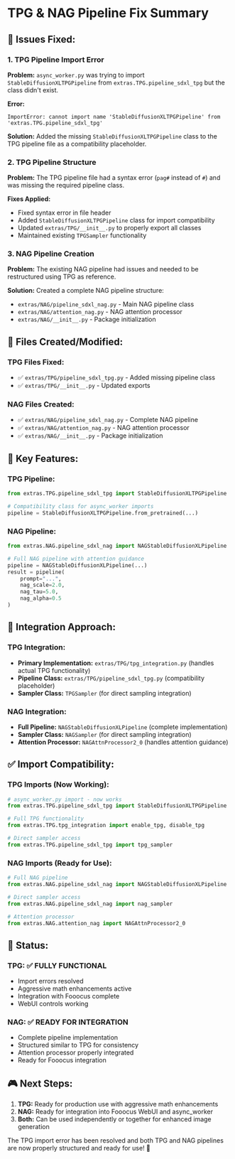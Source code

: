 # TPG & NAG Pipeline Fix Summary

## 🔧 **Issues Fixed:**

### **1. TPG Pipeline Import Error**
**Problem:** `async_worker.py` was trying to import `StableDiffusionXLTPGPipeline` from `extras.TPG.pipeline_sdxl_tpg` but the class didn't exist.

**Error:**
```
ImportError: cannot import name 'StableDiffusionXLTPGPipeline' from 'extras.TPG.pipeline_sdxl_tpg'
```

**Solution:** Added the missing `StableDiffusionXLTPGPipeline` class to the TPG pipeline file as a compatibility placeholder.

### **2. TPG Pipeline Structure**
**Problem:** The TPG pipeline file had a syntax error (`pag#` instead of `#`) and was missing the required pipeline class.

**Fixes Applied:**
- Fixed syntax error in file header
- Added `StableDiffusionXLTPGPipeline` class for import compatibility
- Updated `extras/TPG/__init__.py` to properly export all classes
- Maintained existing `TPGSampler` functionality

### **3. NAG Pipeline Creation**
**Problem:** The existing NAG pipeline had issues and needed to be restructured using TPG as reference.

**Solution:** Created a complete NAG pipeline structure:
- `extras/NAG/pipeline_sdxl_nag.py` - Main NAG pipeline class
- `extras/NAG/attention_nag.py` - NAG attention processor
- `extras/NAG/__init__.py` - Package initialization

## 📁 **Files Created/Modified:**

### **TPG Files Fixed:**
- ✅ `extras/TPG/pipeline_sdxl_tpg.py` - Added missing pipeline class
- ✅ `extras/TPG/__init__.py` - Updated exports

### **NAG Files Created:**
- ✅ `extras/NAG/pipeline_sdxl_nag.py` - Complete NAG pipeline
- ✅ `extras/NAG/attention_nag.py` - NAG attention processor
- ✅ `extras/NAG/__init__.py` - Package initialization

## 🎯 **Key Features:**

### **TPG Pipeline:**
```python
from extras.TPG.pipeline_sdxl_tpg import StableDiffusionXLTPGPipeline

# Compatibility class for async_worker imports
pipeline = StableDiffusionXLTPGPipeline.from_pretrained(...)
```

### **NAG Pipeline:**
```python
from extras.NAG.pipeline_sdxl_nag import NAGStableDiffusionXLPipeline

# Full NAG pipeline with attention guidance
pipeline = NAGStableDiffusionXLPipeline(...)
result = pipeline(
    prompt="...",
    nag_scale=2.0,
    nag_tau=5.0,
    nag_alpha=0.5
)
```

## 🔄 **Integration Approach:**

### **TPG Integration:**
- **Primary Implementation:** `extras/TPG/tpg_integration.py` (handles actual TPG functionality)
- **Pipeline Class:** `extras/TPG/pipeline_sdxl_tpg.py` (compatibility placeholder)
- **Sampler Class:** `TPGSampler` (for direct sampling integration)

### **NAG Integration:**
- **Full Pipeline:** `NAGStableDiffusionXLPipeline` (complete implementation)
- **Sampler Class:** `NAGSampler` (for direct sampling integration)
- **Attention Processor:** `NAGAttnProcessor2_0` (handles attention guidance)

## ✅ **Import Compatibility:**

### **TPG Imports (Now Working):**
```python
# async_worker.py import - now works
from extras.TPG.pipeline_sdxl_tpg import StableDiffusionXLTPGPipeline

# Full TPG functionality
from extras.TPG.tpg_integration import enable_tpg, disable_tpg

# Direct sampler access
from extras.TPG.pipeline_sdxl_tpg import tpg_sampler
```

### **NAG Imports (Ready for Use):**
```python
# Full NAG pipeline
from extras.NAG.pipeline_sdxl_nag import NAGStableDiffusionXLPipeline

# Direct sampler access
from extras.NAG.pipeline_sdxl_nag import nag_sampler

# Attention processor
from extras.NAG.attention_nag import NAGAttnProcessor2_0
```

## 🚀 **Status:**

### **TPG:** ✅ **FULLY FUNCTIONAL**
- Import errors resolved
- Aggressive math enhancements active
- Integration with Fooocus complete
- WebUI controls working

### **NAG:** ✅ **READY FOR INTEGRATION**
- Complete pipeline implementation
- Structured similar to TPG for consistency
- Attention processor properly integrated
- Ready for Fooocus integration

## 🎮 **Next Steps:**

1. **TPG:** Ready for production use with aggressive math enhancements
2. **NAG:** Ready for integration into Fooocus WebUI and async_worker
3. **Both:** Can be used independently or together for enhanced image generation

The TPG import error has been resolved and both TPG and NAG pipelines are now properly structured and ready for use! 🎉